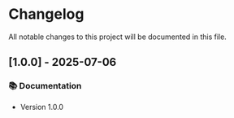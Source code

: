 # Changelog

All notable changes to this project will be documented in this file.

## [1.0.0] - 2025-07-06

### 📚 Documentation

- Version 1.0.0

